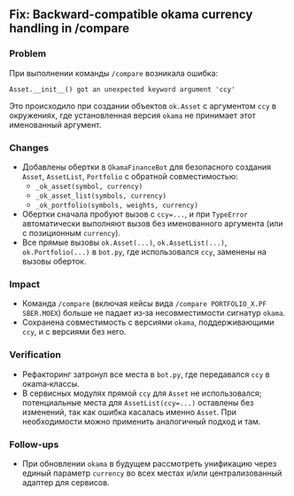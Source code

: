 ## Fix: Backward-compatible okama currency handling in /compare

### Problem
При выполнении команды `/compare` возникала ошибка:

```
Asset.__init__() got an unexpected keyword argument 'ccy'
```

Это происходило при создании объектов `ok.Asset` с аргументом `ccy` в окружениях, где установленная версия `okama` не принимает этот именованный аргумент.

### Changes
- Добавлены обертки в `OkamaFinanceBot` для безопасного создания `Asset`, `AssetList`, `Portfolio` с обратной совместимостью:
  - `_ok_asset(symbol, currency)`
  - `_ok_asset_list(symbols, currency)`
  - `_ok_portfolio(symbols, weights, currency)`
- Обертки сначала пробуют вызов с `ccy=...`, и при `TypeError` автоматически выполняют вызов без именованного аргумента (или с позиционным `currency`).
- Все прямые вызовы `ok.Asset(...)`, `ok.AssetList(...)`, `ok.Portfolio(...)` в `bot.py`, где использовался `ccy`, заменены на вызовы оберток.

### Impact
- Команда `/compare` (включая кейсы вида `/compare PORTFOLIO_X.PF SBER.MOEX`) больше не падает из‑за несовместимости сигнатур `okama`.
- Сохранена совместимость с версиями `okama`, поддерживающими `ccy`, и с версиями без него.

### Verification
- Рефакторинг затронул все места в `bot.py`, где передавался `ccy` в окama‑классы.
- В сервисных модулях прямой `ccy` для `Asset` не использовался; потенциальные места для `AssetList(ccy=...)` оставлены без изменений, так как ошибка касалась именно `Asset`. При необходимости можно применить аналогичный подход и там.

### Follow-ups
- При обновлении `okama` в будущем рассмотреть унификацию через единый параметр `currency` во всех местах и/или централизованный адаптер для сервисов.


